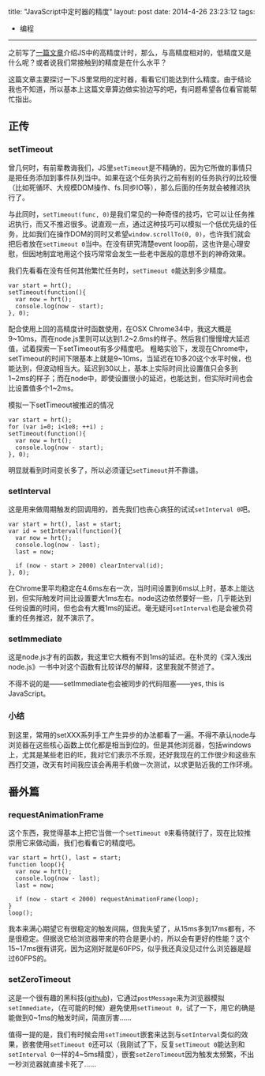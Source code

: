 title: "JavaScript中定时器的精度"
layout: post
date: 2014-4-26 23:23:12
tags: 
- 编程
---

之前写了[一篇文章](/2014/03/16/hrt-in-js/)介绍JS中的高精度计时，那么，与高精度相对的，低精度又是什么呢？或者说我们常接触到的精度是在什么水平？

这篇文章主要探讨一下JS里常用的定时器，看看它们能达到什么精度。由于结论我也不知道，所以基本上这篇文章算边做实验边写的吧，有问题希望各位看官能帮忙指出。

<!-- more -->

## 正传

### setTimeout

曾几何时，有前辈教诲我们，JS里`setTimeout`是不精确的，因为它所做的事情只是把任务添加到事件队列当中。如果在这个任务执行之前有别的任务执行的比较慢（比如死循环、大规模DOM操作、fs.同步IO等），那么后面的任务就会被推迟执行了。

与此同时，`setTimeout(func, 0)`是我们常见的一种奇怪的技巧，它可以让任务推迟执行，而又不推迟很多。说直观一点，通过这种技巧可以模拟一个低优先级的任务，比如我们在操作DOM的同时又希望`window.scrollTo(0, 0)`，也许我们就会把后者放在`setTimeout 0`当中。在没有研究清楚event loop前，这也许是心理安慰，但因地制宜地用这个技巧常常会发生一些老中医般的意想不到的神奇效果。

我们先看看在没有任何其他繁忙任务时，`setTimeout 0`能达到多少精度。

```
var start = hrt();
setTimeout(function(){
  var now = hrt();
  console.log(now - start);
}, 0);
```

配合使用上回的高精度计时函数使用，在OSX Chrome34中，我这大概是9~10ms，而在node.js里则可以达到1.2~2.6ms的样子。然后我们慢慢增大延迟值，试着探索一下setTimeout有多少精度吧。
粗略实验下，发现在Chrome中，setTimeout的时间下限基本上就是9~10ms，当延迟在10多20这个水平时候，也能达到，但波动相当大。延迟到30以上，基本上实际时间比设置值只会多到1~2ms的样子；而在node中，即使设置很小的延迟，也能达到，但实际时间也会比设置值多个1~2ms。

模拟一下setTimeout被推迟的情况
```
var start = hrt();
for (var i=0; i<1e8; ++i) ;
setTimeout(function(){
  var now = hrt();
  console.log(now - start);
}, 0);
```
明显就看到时间变长多了，所以必须谨记`setTimeout`并不靠谱。

### setInterval

这是用来做周期触发的回调用的，首先我们也丧心病狂的试试`setInterval 0`吧。

```
var start = hrt(), last = start;
var id = setInterval(function(){
  var now = hrt();
  console.log(now - last);
  last = now;

  if (now - start > 2000) clearInterval(id);
}, 0);
```

在Chrome里平均稳定在4.6ms左右一次，当时间设置到6ms以上时，基本上能达到，但实际触发时间比设置要大1ms左右。node这边依然要好一些，几乎能达到任何设置的时间，但也会有大概1ms的延迟。毫无疑问`setInterval`也是会被负荷重的任务推迟，就不演示了。

### setImmediate

这是node.js才有的函数，我这里它大概有不到1ms的延迟。在朴灵的《深入浅出node.js》一书中对这个函数有比较详尽的解释，这里我就不赘述了。

不得不说的是——setImmediate也会被同步的代码阻塞——yes, this is JavaScript。

### 小结

到这里，常用的setXXX系列手工产生异步的办法都看了一遍。不得不承认node与浏览器在这些核心函数上优化都是相当到位的。但是其他浏览器，包括windows上，尤其是某些老旧的IE，我对它们表示不乐观，还好我现在的工作很少和这些东西打交道，改天有时间我应该会再用手机做一次测试，以求更贴近我的工作环境。

## 番外篇

### requestAnimationFrame

这个东西，我觉得基本上把它当做一个`setTimeout 0`来看待就行了，现在比较推崇用它来做动画，我们也看看它的精度吧。

```
var start = hrt(), last = start;
function loop(){
  var now = hrt();
  console.log(now - last);
  last = now;

  if (now - start < 2000) requestAnimationFrame(loop);
}
loop();
```
我本来满心期望它有很稳定的触发间隔，但我失望了，从15ms多到17ms都有，不是很稳定。但据说它给浏览器带来的符合是更小的，所以会有更好的性能？这个15~17ms很有讲究，因为这刚好就是60FPS，似乎我还真没见过什么浏览器是超过60FPS的。

### setZeroTimeout

这是一个很有趣的黑科技([github](https://github.com/shahyar/setZeroTimeout-js))，它通过`postMessage`来为浏览器模拟`setImmediate`，（在可能的时候）避免使用`setTimeout 0`，试了一下，用它的确是能做到0~1ms的触发时间，简直厉害……

值得一提的是，我们有时候会用`setTimeout`嵌套来达到与`setInterval`类似的效果，嵌套使用`setTimeout 0`还可以（我刚试了下，反复`setTimeout 0`能达到和`setInterval 0`一样的4~5ms精度），嵌套`setZeroTimeout`因为触发太频繁，不出一秒浏览器就直接卡死了……